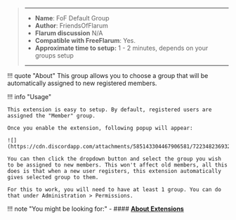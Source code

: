 > ---
> - **Name**: FoF Default Group
> - **Author**: FriendsOfFlarum
> - **Flarum discussion** N/A
> - **Compatible with FreeFlarum**: Yes.
> - **Approximate time to setup:** 1 - 2 minutes, depends on your groups setup
>
> ---

!!! quote "About"
    This group allows you to choose a group that will be automatically assigned to new registered members.
    
!!! info "Usage"

    This extension is easy to setup. By default, registered users are assigned the "Member" group.
    
    Once you enable the extension, following popup will appear:
    
    ![](https://cdn.discordapp.com/attachments/585143304467906581/722348236932907037/unknown.png)
    
    You can then click the dropdown button and select the group you wish to be assigned to new members. This won't affect old members, all this does is that when a new user registers, this extension automatically gives selected group to them.
    
    For this to work, you will need to have at least 1 group. You can do that under Administration > Permissions.

!!! note "You might be looking for:"
    - #### **[About Extensions](/docs/How-to/Extensions/About-Extensions/)**
